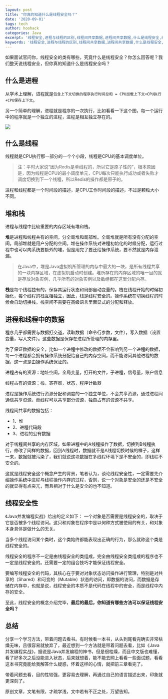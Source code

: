 ```yaml
---
layout: post
title: "你真的知道什么是线程安全吗？"
date: '2020-09-01'
tags: tech
author: hoohack
categories: Java
excerpt: '线程安全,进程与线程的区别,线程间共享数据,进程间共享数据,什么是线程安全,线程安全性,单线程与原子性的关系,单线程'
keywords: '线程安全,进程与线程的区别,线程间共享数据,进程间共享数据,什么是线程安全,线程安全性,单线程与原子性的关系,单线程'
---
```


如果面试官问你，线程安全的类有哪些，究竟什么是线程安全？你怎么回答呢？我们整天说线程安全，但你真的知道什么是线程安全吗？

## 什么是进程
从学术上理解，进程就是`包含上下文切换的程序执行时间总和 = CPU加载上下文+CPU执行+CPU保存上下文`。



另一个简单的理解，进程就是程序的一次执行，比如看看一下这个图，每一个运行中的程序就是一个独立的进程，进程是相互独立存在的。

![](https://www.hoohack.me/assets/images/2020/09/mac-monitor.jpg)

## 什么是线程
线程就是CPU执行那一部分的一个个小段，线程是CPU的基本调度单位。

> 注：平时大家说“因为Redis是单线程的，所以它是原子性的”，根本原因是，因为线程是CPU的最小调度单元，CPU每次只能执行成功或者失败才调度切换到下一个线程，所以Redis的操作都是原子的。

进程和线程都是一个时间段的描述，是CPU工作时间段的描述，不过是颗粒大小不同。

## 堆和栈

进程与线程中比较重要的内存区域有堆和栈。

**堆**是进程和线程共有的空间，分全局堆和局部堆。全局堆就是所有没有分配的空间，局部堆就是用户分配的空间。堆在操作系统对进程初始化的时候分配，运行过程中也可以向系统要额外的堆，但是用完了要还给操作系统，要不然就是内存泄漏。

> 在Java中，堆是Java虚拟机所管理的内存中最大的一块，是所有线程共享的一块内存区域，在虚拟机启动时创建。堆所存在的内存区域的唯一目的就是存放对象实例，几乎所有的对象实例以及数组都在这里分配内存。

**栈**是每个线程独有的，保存其运行状态和局部自动变量的。栈在线程开始的时候初始化，每个线程的栈互相独立，因此，栈是线程安全的。操作系统在切换线程的时候会自动切换栈。栈空间不需要在高级语言里面显式的分配和释放。

## 进程和线程中的数据

程序几乎都需要与数据打交道，读取数据（命令行参数，文件），写入数据（设置变量，写入文件）。这些数据是保存在进程所管理的内存里。

为了保证数据的安全，比如一个进程中修改的数据不会影响到另一个进程的数据，每一个进程都会拥有操作系统分配给自己的内存空间，而不能访问其他进程的数据，这一点是由操作系统保证的。

进程占有的资源：地址空间，全局变量，打开的文件，子进程，信号量，账户信息

线程占有的资源：栈，寄存器，状态，程序计数器

进程是操作系统进行资源分配和调度的一个独立单位，不会共享资源，通过进程间通信共享资源，而线程可以共享部分资源，独自占有的资源不共享。

线程间共享的数据包括：

- 1、堆
- 2、进程代码段
- 3、进程的公有数据

对于线程间共享的内存区域，如果进程中的A线程操作了数据，切换到B线程执行，修改了同样的数据，回到A线程时，数据就不是A线程切换时候的样子，这样一来，数据就被污染了，我们就说这块数据在多线程环境下是不安全的，即线程不安全的。

这就是线程安全这个概念产生的背景，笔者认为，谈论线程安全性，一定需要先介绍操作系统中进程与线程操作内存的过程，否则，说一个对象是安全的还是不安全的就显得有点突兀，而且相对于什么是安全的也不知道。

## 线程安全性
《Java并发编程实战》给出的定义如下：
一个对象是否需要是线程安全的，取决于它是否被多个线程访问。这只和对象在程序中是以何种方式被使用的有关，和对象本身具体是做什么的无关。

当多个线程访问某个类时，这个类始终都能表现出正确的行为，那么就称这个类是线程安全的。

线程安全的程序不一定是由线程安全的类组成，完全由线程安全类组成的程序也不一定是线程安全的。还需要一定的组合技巧才能保证线程安全。

要编写线程安全的代码，其核心在于要对对象状态访问操作进行管理，特别是对共享的（Shared）和可变的（Mutable）状态的访问，即数据的访问，而数据是存储在内存中，也就是说，线程安全的本质不是代码在线程中的安全，而是线程中内存的安全。

至此，线程安全的概念介绍完毕，**最后的最后，你知道有哪些方法可以保证线程安全吗？**

## 总结
分享一个学习方法，带着问题去看书。有时候看一本书，从头到尾看完确实非常枯燥无味，且很容易就放弃了，最近想到一个方法就是带着问题去看，比如《Java并发编程实战》，据说是Java并发编程的神书，但是很枯燥，而且中文版也难懂，看了好多次之后没能进入状态，后来就想着，能不能去网上看看一些面试题，看看这本书究竟能给我解答什么疑惑，怀着这样的心情，就把前三章看完了。

带着问题去看，目的性较强，更容易去理解，再通过自己的语言描述出来，印象就更深刻了。

原创文章，文笔有限，才疏学浅，文中若有不正之处，万望告知。





